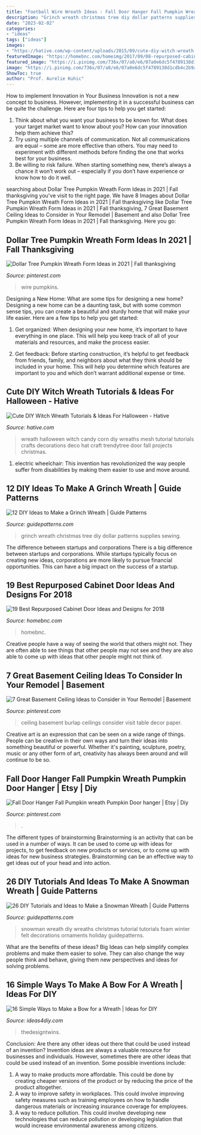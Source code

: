 ```yaml
---
title: "Football Wire Wreath Ideas : Fall Door Hanger Fall Pumpkin Wreath Pumpkin Door Hanger"
description: "Grinch wreath christmas tree diy dollar patterns supplies sewing"
date: "2023-02-02"
categories:
- "ideas"
tags: ["ideas"]
images:
- "https://hative.com/wp-content/uploads/2015/09/cute-diy-witch-wreath-tutorials/4-cute-diy-witch-wreath-tutorials.jpg"
featuredImage: "https://homebnc.com/homeimg/2017/09/08-repurposed-cabinet-door-design-ideas-homebnc.jpg"
featured_image: "https://i.pinimg.com/736x/07/a0/e6/07a0e6dc5f4789138d1cdb4c2b9ac5a5.jpg"
image: "https://i.pinimg.com/736x/07/a0/e6/07a0e6dc5f4789138d1cdb4c2b9ac5a5.jpg"
ShowToc: true
author: "Prof. Aurelie Kuhic"
---
```



How to implement Innovation in Your Business
Innovation is not a new concept to business. However, implementing it in a successful business can be quite the challenge. Here are four tips to help you get started: 
1. Think about what you want your business to be known for. What does your target market want to know about you? How can your innovation help them achieve this? 
2. Try using multiple channels of communication. Not all communications are equal – some are more effective than others. You may need to experiment with different methods before finding the one that works best for your business. 
3. Be willing to risk failure. When starting something new, there’s always a chance it won’t work out – especially if you don’t have experience or know how to do it well.

	

		
searching about Dollar Tree Pumpkin Wreath Form Ideas in 2021 | Fall thanksgiving you've visit to the right page. We have 8 Images about Dollar Tree Pumpkin Wreath Form Ideas in 2021 | Fall thanksgiving like Dollar Tree Pumpkin Wreath Form Ideas in 2021 | Fall thanksgiving, 7 Great Basement Ceiling Ideas to Consider in Your Remodel | Basement and also Dollar Tree Pumpkin Wreath Form Ideas in 2021 | Fall thanksgiving. Here you go:
		
    
## Dollar Tree Pumpkin Wreath Form Ideas In 2021 | Fall Thanksgiving

<img loading=lazy src="https://i.pinimg.com/736x/1f/23/14/1f231492a3589dc1380cc28da1e15c01.jpg" onerror="this.onerror=null;this.src='https://tse1.mm.bing.net/th?id=OIP.unlT5V8MgiZI7MaTATzNewHaHa&amp;pid=15.1';" alt="Dollar Tree Pumpkin Wreath Form Ideas in 2021 | Fall thanksgiving">

_Source: pinterest.com_

>wire pumpkins. 

	

Designing a New Home: What are some tips for designing a new home?
Designing a new home can be a daunting task, but with some common sense tips, you can create a beautiful and sturdy home that will make your life easier. Here are a few tips to help you get started:
1. Get organized: When designing your new home, it’s important to have everything in one place. This will help you keep track of all of your materials and resources, and make the process easier.

2. Get feedback: Before starting construction, it’s helpful to get feedback from friends, family, and neighbors about what they think should be included in your home. This will help you determine which features are important to you and which don’t warrant additional expense or time.


    
## Cute DIY Witch Wreath Tutorials &amp; Ideas For Halloween - Hative

<img loading=lazy src="https://hative.com/wp-content/uploads/2015/09/cute-diy-witch-wreath-tutorials/4-cute-diy-witch-wreath-tutorials.jpg" onerror="this.onerror=null;this.src='https://tse3.mm.bing.net/th?id=OIP.fuai_450Em_2Qk-nDjqYgQHaLE&amp;pid=15.1';" alt="Cute DIY Witch Wreath Tutorials &amp; Ideas For Halloween - Hative">

_Source: hative.com_

>wreath halloween witch candy corn diy wreaths mesh tutorial tutorials crafts decorations deco hat craft trendytree door fall projects christmas. 

	

1) electric wheelchair: This invention has revolutionized the way people suffer from disabilities by making them easier to use and move around.

    
## 12 DIY Ideas To Make A Grinch Wreath | Guide Patterns

<img loading=lazy src="https://www.guidepatterns.com/wp-content/uploads/2019/03/How-to-Make-a-Grinch-Wreath.jpg" onerror="this.onerror=null;this.src='https://tse4.mm.bing.net/th?id=OIP.day0Bt5S3SSjfI-5EylRpAHaKl&amp;pid=15.1';" alt="12 DIY Ideas to Make a Grinch Wreath | Guide Patterns">

_Source: guidepatterns.com_

>grinch wreath christmas tree diy dollar patterns supplies sewing. 

	

The difference between startups and corporations
There is a big difference between startups and corporations. While startups typically focus on creating new ideas, corporations are more likely to pursue financial opportunities. This can have a big impact on the success of a startup.

    
## 19 Best Repurposed Cabinet Door Ideas And Designs For 2018

<img loading=lazy src="https://homebnc.com/homeimg/2017/09/08-repurposed-cabinet-door-design-ideas-homebnc.jpg" onerror="this.onerror=null;this.src='https://tse4.mm.bing.net/th?id=OIP.Dt_pX-rodNadu_vwolIxywHaLA&amp;pid=15.1';" alt="19 Best Repurposed Cabinet Door Ideas and Designs for 2018">

_Source: homebnc.com_

>homebnc. 

	

Creative people have a way of seeing the world that others might not. They are often able to see things that other people may not see and they are also able to come up with ideas that other people might not think of.

    
## 7 Great Basement Ceiling Ideas To Consider In Your Remodel | Basement

<img loading=lazy src="https://i.pinimg.com/736x/70/bb/67/70bb67a496ee349f21de51a9c8fa3f73.jpg" onerror="this.onerror=null;this.src='https://tse3.mm.bing.net/th?id=OIP.kKHCOhMV1Kd7K6VwvTMigAHaJ4&amp;pid=15.1';" alt="7 Great Basement Ceiling Ideas to Consider in Your Remodel | Basement">

_Source: pinterest.com_

>ceiling basement burlap ceilings consider visit table decor paper. 

	

Creative art is an expression that can be seen on a wide range of things. People can be creative in their own ways and turn their ideas into something beautiful or powerful. Whether it's painting, sculpture, poetry, music or any other form of art, creativity has always been around and will continue to be so.

    
## Fall Door Hanger Fall Pumpkin Wreath Pumpkin Door Hanger | Etsy | Diy

<img loading=lazy src="https://i.pinimg.com/736x/07/a0/e6/07a0e6dc5f4789138d1cdb4c2b9ac5a5.jpg" onerror="this.onerror=null;this.src='https://tse4.mm.bing.net/th?id=OIP.51hHJKmXskpx5XCufJsdHAHaJ3&amp;pid=15.1';" alt="Fall Door Hanger Fall Pumpkin wreath Pumpkin Door hanger | Etsy | Diy">

_Source: pinterest.com_

>. 

	

The different types of brainstorming
Brainstorming is an activity that can be used in a number of ways. It can be used to come up with ideas for projects, to get feedback on new products or services, or to come up with ideas for new business strategies. Brainstorming can be an effective way to get ideas out of your head and into action.

    
## 26 DIY Tutorials And Ideas To Make A Snowman Wreath | Guide Patterns

<img loading=lazy src="http://www.guidepatterns.com/wp-content/uploads/2016/12/Snowman-Wreath-Tutorial.jpg" onerror="this.onerror=null;this.src='https://tse1.mm.bing.net/th?id=OIP.Sb_Ax97SFQAnVjI7WgdPlwHaJ4&amp;pid=15.1';" alt="26 DIY Tutorials and Ideas to Make a Snowman Wreath | Guide Patterns">

_Source: guidepatterns.com_

>snowman wreath diy wreaths christmas tutorial tutorials foam winter felt decorations ornaments holiday guidepatterns. 

	

What are the benefits of these ideas?
Big Ideas can help simplify complex problems and make them easier to solve. They can also change the way people think and behave, giving them new perspectives and ideas for solving problems.

    
## 16 Simple Ways To Make A Bow For A Wreath | Ideas For DIY

<img loading=lazy src="https://ideas4diy.com/wp-content/uploads/2019/05/How-to-Make-a-Layered-Bow-768x512.jpg" onerror="this.onerror=null;this.src='https://tse3.mm.bing.net/th?id=OIP.hVgbBOvAL_TQCHHAXXXPZAHaE8&amp;pid=15.1';" alt="16 Simple Ways to Make a Bow for a Wreath | Ideas for DIY">

_Source: ideas4diy.com_

>thedesigntwins. 

	

Conclusion: Are there any other ideas out there that could be used instead of an invention?
Invention ideas are always a valuable resource for businesses and individuals. However, sometimes there are other ideas that could be used instead of an invention. Some possible inventions include:
1. A way to make products more affordable. This could be done by creating cheaper versions of the product or by reducing the price of the product altogether.
2. A way to improve safety in workplaces. This could involve improving safety measures such as training employees on how to handle dangerous materials or increasing insurance coverage for employees.
3. A way to reduce pollution. This could involve developing new technologies that can reduce pollution or developing legislation that would increase environmental awareness among citizens.


